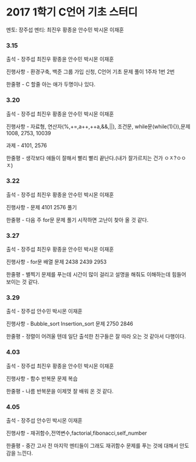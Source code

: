 # **2017 1학기 C언어 기초 스터디**
멘토: 장주섭
멘티: 최진우 황종윤 안수민 박시몬 이재훈
### 3.15
출석 - 장주섭 최진우 황종윤 안수민 박시몬 이재훈

진행사항 - 환경구축, 백준 그룹 가입 신청, C언어 기초 문제 풀이 1주차 1번 2번

한줄평 - C 할줄 아는 애가 두명이나 있다.

### 3.20
출석 - 장주섭 최진우 황종윤 안수민 박시몬 이재훈

진행사항 - 자료형, 연산자(%,+=,a++,++a,&&,||), 조건문, while문(while(1){}),문제 1008, 2753, 10039

과제 - 4101, 2576

한줄평 - 생각보다 애들이 잘해서 빨리 빨리 끝난다.(내가 잘가르치는 건가 ㅇㅈ?ㅇㅇㅈ)


### 3.22

출석 - 장주섭 최진우 황종윤 안수민 박시몬 이재훈

진행사항 - 문제 4101 2576 풀기

한줄평 - 다음 주 for문 문제 풀기 시작하면 고난이 찾아 올 것 같다.

### 3.27

출석 - 장주섭 최진우 황종윤 안수민 박시몬 이재훈

진행사항 - for문 배열 문제 2438 2439 2953

한줄평 - 별찍기 문제를 푸는데 시간이 많이 걸리고 설명을 해줘도 이해하는데 힘들어 보이는 것 같다.

### 3.29

출석 - 장주섭 안수민 박시몬 이재훈

진행사항 - Bubble_sort Insertion_sort 문제 2750 2846

한줄평 - 정렬이 어려울 텐데 일단 출석한 친구들은 잘 따라 오는 것 같아서 다행이다.

### 4.03

출석 - 장주섭 최진우 황종윤 안수민 박시몬 이재훈

진행사항 - 함수 반복문 문제 복습

한줄평 - 나름 반복문을 이제껏 잘 배워 온 것 같다.

### 4.05

출석 - 장주섭 안수민 박시몬 이재훈

진행사항 - 재귀함수,전역변수,factorial,fibonacci,self_number

한줄평 - 중간 고사 전 마지막 멘티들이 그래도 재귀함수 문제를 푸는 것에 대해서 안도감을 느낀다.

